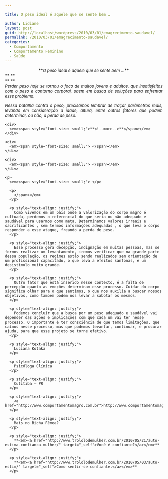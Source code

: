 ```yaml
---

title: O peso ideal é aquele que se sente bem …

author: Lidiane
layout: post
guid: http://localhost/wordpress/2010/03/01/emagrecimento-saudavel/
permalink: /2010/03/01/emagrecimento-saudavel/
categories:
  - Comportamento
  - Comportamento Feminino
  - Saúde
---
```

<p style="text-align: center;">
  <div style="text-align: center;">
    **<em><span style="font-size: small;">O peso ideal é aquele que se sente bem …</span></em>**
  </div>
  
  <div>
    **<em><span style="font-size: small;"> </span></em>**
  </div>
  
  <div>
    **<em><span style="font-size: small;"> </span></em>**
  </div>
  
  <div style="text-align: justify;">
    <em><span style="font-size: small;">Perder peso hoje se tornou o foco de muitos jovens e adultos, que insatisfeitos com o peso e contorno corporal, saem em busca de soluções para enfrentar esse problema.</span></em>
  </div>
  
  <p style="text-align: justify;">
    <div style="text-align: justify;">
      <em><span style="font-size: small;">Nessa batalha contra o peso, precisamos lembrar de traçar parâmetros reais, levando em consideração a idade, altura, entre outros fatores que podem determinar, ou não, a perda de peso.</span></em>
    </div>
    
    <div>
      <em><span style="font-size: small;">**<!--more-->**</span></em>
    </div>
    
    <div>
      <em><span style="font-size: small;"> </span></em>
    </div>
    
    <div>
      <em><span style="font-size: small;"> </span></em>
    </div>
    
    <p>
      <em><span style="font-size: small;"> </p> 
      
      <p>
        </span></em>
      </p>
      
      <p style="text-align: justify;">
        Como vivemos em um país onde a valorização do corpo magro é cultuada, perdemos o referencial do que seria ou não adequado e saudável para usarmos como meta. Determinamos valores irreais e sacrificantes , sem termos informações adequadas , o que leva o corpo responder a esse ataque, freando a perda de peso.
      </p>
      
      <p style="text-align: justify;">
        Esse processo gera decepção, indignação em muitas pessoas, mas se formos realizar um levantamento, iremos verificar que na grande parte dessa população, os regimes estão sendo realizados sem orientação de um profissional capacitado, o que leva a efeitos sanfonas, e um desistímulo muito grande.
      </p>
      
      <p style="text-align: justify;">
        Outro fator que está inserido nesse contexto, é a falta de percepção quanto as emoções determinam esse processo. Cuidar do corpo significa olhar para o que sentimos, o que nos auxilia a buscar nossos objetivos, como também podem nos levar a sabotar os mesmos.
      </p>
      
      <p style="text-align: justify;">
        Podemos concluir que a busca por um peso adequado e saudável vai depender das ações e implicações com que cada um vai ter nesse processo. O importante é ter consciência de que temos limitações, que caímos nesse processo, mas que podemos levantar, continuar, e procurar ajuda, para que esse projeto se torne efetivo.
      </p>
      
      <p style="text-align: justify;">
        Luciana Kotaka
      </p>
      
      <p style="text-align: justify;">
        Psicóloga Clínica
      </p>
      
      <p style="text-align: justify;">
        Cutitiba – PR
      </p>
      
      <p style="text-align: justify;">
        <a href="http://www.comportamentomagro.com.br">http://www.comportamentomagro.com.br</a>
      </p>
      
      <p style="text-align: justify;">
        Mais no Bicha Fêmea?
      </p>
      
      <p style="text-align: justify;">
        **<em><a href="http://www.trololodemulher.com.br/2010/05/21/auto-estima-confianca-mulher/" target="_self">Você é confiante?</a></em>**
      </p>
      
      <p style="text-align: justify;">
        **<em><a href="http://www.trololodemulher.com.br/2010/05/03/auto-estim/" target="_self">Como sentir-se confiante.</a></em>**
      </p>